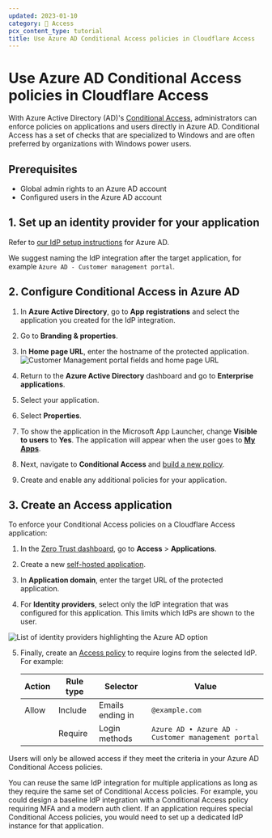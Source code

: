 ```yaml
---
updated: 2023-01-10
category: 🔐 Access
pcx_content_type: tutorial
title: Use Azure AD Conditional Access policies in Cloudflare Access
---
```


# Use Azure AD Conditional Access policies in Cloudflare Access

With Azure Active Directory (AD)'s [Conditional Access](https://learn.microsoft.com/en-us/azure/active-directory/conditional-access/overview), administrators can enforce policies on applications and users directly in Azure AD. Conditional Access has a set of checks that are specialized to Windows and are often preferred by organizations with Windows power users.

## Prerequisites

- Global admin rights to an Azure AD account
- Configured users in the Azure AD account

## 1. Set up an identity provider for your application

Refer to [our IdP setup instructions](/cloudflare-one/identity/idp-integration/azuread/#set-up-azure-ad-as-an-identity-provider) for Azure AD.

We suggest naming the IdP integration after the target application, for example `Azure AD - Customer management portal`.

## 2. Configure Conditional Access in Azure AD

1. In **Azure Active Directory**, go to **App registrations** and select the application you created for the IdP integration.

2. Go to **Branding & properties**.

3. In **Home page URL**, enter the hostname of the protected application.
![Customer Management portal fields and home page URL](/cloudflare-one/static/zero-trust-security/azuread-access-policies/homepage-url.png)

4. Return to the **Azure Active Directory** dashboard and go to **Enterprise applications**.

5. Select your application.

6. Select **Properties**.

7. To show the application in the Microsoft App Launcher, change **Visible to users** to **Yes**. The application will appear when the user goes to [**My Apps**](https://myapplications.microsoft.com/).

8. Next, navigate to **Conditional Access** and [build a new policy](https://learn.microsoft.com/en-us/azure/active-directory/conditional-access/concept-conditional-access-policies).

9. Create and enable any additional policies for your application.

## 3. Create an Access application

To enforce your Conditional Access policies on a Cloudflare Access application:

1. In the [Zero Trust dashboard](https://dash.teams.cloudflare.com), go to **Access** > **Applications**.

2. Create a new [self-hosted application](/cloudflare-one/applications/configure-apps/self-hosted-apps/).

3. In **Application domain**, enter the target URL of the protected application.

4. For **Identity providers**, select only the IdP integration that was configured for this application. This limits which IdPs are shown to the user.

![List of identity providers highlighting the Azure AD option](/cloudflare-one/static/zero-trust-security/azuread-access-policies/access-app-idp.png)

5. Finally, create an [Access policy](/cloudflare-one/policies/access/) to require logins from the selected IdP. For example:

    | Action | Rule type | Selector | Value |
    | ------ | --------- | -------- | ------|
    | Allow  | Include   | Emails ending in | `@example.com` |
    |        | Require   | Login methods    | `Azure AD • Azure AD - Customer management portal` |

Users will only be allowed access if they meet the criteria in your Azure AD Conditional Access policies.

You can reuse the same IdP integration for multiple applications as long as they require the same set of Conditional Access policies. For example, you could design a baseline IdP integration with a Conditional Access policy requiring MFA and a modern auth client. If an application requires special Conditional Access policies, you would need to set up a dedicated IdP instance for that application.
